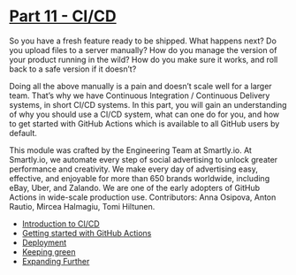 # [Part 11 - CI/CD](https://fullstackopen.com/en/part11)

So you have a fresh feature ready to be shipped. What happens next? Do you upload files to a server manually? How do you manage the version of your product running in the wild? How do you make sure it works, and roll back to a safe version if it doesn’t?

Doing all the above manually is a pain and doesn’t scale well for a larger team. That’s why we have Continuous Integration / Continuous Delivery systems, in short CI/CD systems. In this part, you will gain an understanding of why you should use a CI/CD system, what can one do for you, and how to get started with GitHub Actions which is available to all GitHub users by default.

This module was crafted by the Engineering Team at Smartly.io. At Smartly.io, we automate every step of social advertising to unlock greater performance and creativity. We make every day of advertising easy, effective, and enjoyable for more than 650 brands worldwide, including eBay, Uber, and Zalando. We are one of the early adopters of GitHub Actions in wide-scale production use. Contributors: Anna Osipova, Anton Rautio, Mircea Halmagiu, Tomi Hiltunen.

-   [Introduction to CI/CD](https://fullstackopen.com/en/part11/introduction_to_ci_cd)
-   [Getting started with GitHub Actions](https://fullstackopen.com/en/part11/getting_started_with_git_hub_actions)
-   [Deployment](https://fullstackopen.com/en/part11/deployment)
-   [Keeping green](https://fullstackopen.com/en/part11/keeping_green)
-   [Expanding Further](https://fullstackopen.com/en/part11/expanding_further)
